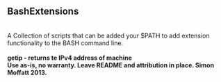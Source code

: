 BashExtensions
--------------
<br/>
A Collection of scripts that can be added your $PATH to add extension functionality to the BASH command line.
<br/>
<br/>
<b>getip<b> - returns te IPv4 address of machine
<br/>
Use as-is, no warranty.  Leave README and attribution in place.  Simon Moffatt 2013.

